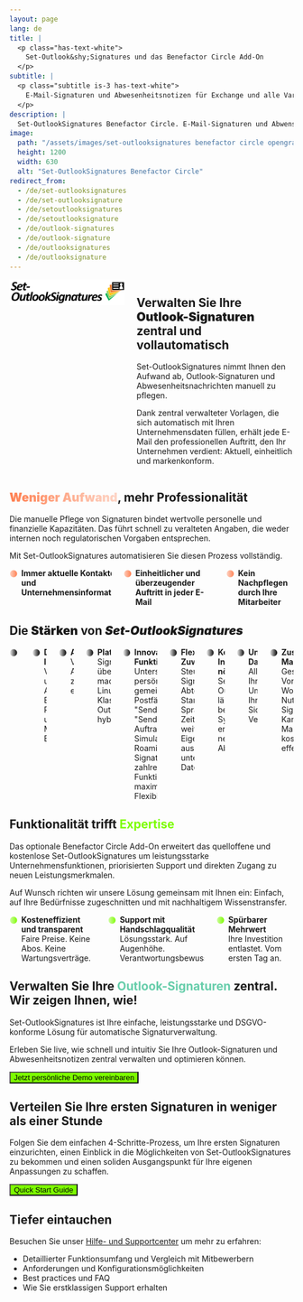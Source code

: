 ```yaml
---
layout: page
lang: de
title: |
  <p class="has-text-white">
    Set-Outlook&shy;Signatures und das Benefactor Circle Add-On
  </p>
subtitle: |
  <p class="subtitle is-3 has-text-white">
    E-Mail-Signaturen und Abwesenheitsnotizen für Exchange und alle Varianten von Outlook.<br>Voller Funktionsumfang, kosteneffizient, unübertroffener Datenschutz.
  </p>
description: |
  Set-OutlookSignatures Benefactor Circle. E-Mail-Signaturen und Abwensenheitsnotizen für Exchange und alle Varianten von Outlook.<br>Voller Funktionsumfang, kosteneffizient, unübertroffener Datenschutz.
image:
  path: "/assets/images/set-outlooksignatures benefactor circle opengraph1200x630.png"
  height: 1200
  width: 630
  alt: "Set-OutlookSignatures Benefactor Circle"
redirect_from:
  - /de/set-outlooksignatures
  - /de/set-outlooksignature
  - /de/setoutlooksignatures
  - /de/setoutlooksignature
  - /de/outlook-signatures
  - /de/outlook-signature
  - /de/outlooksignatures
  - /de/outlooksignature
---
```



<div class="columns">
  <div class="column is-one-quarter">
    <img src="/assets/images/set-outlooksignatures logo.png" alt="Set-OutlookSignatures">
  </div>
  <div class="column">
    <h2>
      <span style="font-weight: bold;">Verwalten Sie Ihre </span>
      <span style="font-weight: 900;">Outlook-Signaturen</span>
      <span style="font-weight: bold;"> zentral und vollautomatisch</span>
    </h2>
    <p>Set-OutlookSignatures nimmt Ihnen den Aufwand ab, Outlook-Signaturen und Abwesenheitsnachrichten manuell zu pflegen.</p>
    <p>Dank zentral verwalteter Vorlagen, die sich automatisch mit Ihren Unternehmensdaten füllen, erhält jede E-Mail den professionellen Auftritt, den Ihr Unternehmen verdient: Aktuell, einheitlich und markenkonform.</p>
  </div>
</div>


<h2><span style="font-weight: 900; background-image: linear-gradient(to right, #FF7F50 0%, #FF7F5050 100%); background-clip: text; color: transparent;">Weniger Aufwand</span>, mehr Professionalität</h2>
<p>Die manuelle Pflege von Signaturen bindet wertvolle personelle und finanzielle Kapazitäten. Das führt schnell zu veralteten Angaben, die weder internen noch regulatorischen Vorgaben entsprechen.</p>

<p>Mit Set-OutlookSignatures automatisieren Sie diesen Prozess vollständig.</p>

<div class="columns is-multiline">
  <div class="column is-one-third-desktop is-half-tablet is-full-mobile">
    <div class="cell" style="display: flex; align-items: flex-start; gap: 0.5em;">
      <span style="font-weight: 900; background-image: linear-gradient(to left, #ff7f50 0%, #FF7F5050 100%); background-clip: text; color: transparent;">⚫</span>
      <div>
        <b>Immer aktuelle Kontaktdaten und Unternehmensinformationen</b>
      </div>
    </div>
  </div>

  <div class="column is-one-third-desktop is-half-tablet is-full-mobile">
    <div class="cell" style="display: flex; align-items: flex-start; gap: 0.5em;">
      <span style="font-weight: 900; background-image: linear-gradient(to left, #FF7F50 0%, #FF7F5050 100%); background-clip: text; color: transparent;">⚫</span>
      <div>
        <b>Einheitlicher und überzeugender Auftritt in jeder E-Mail</b>
      </div>
    </div>
  </div>

  <div class="column is-one-third-desktop is-half-tablet is-full-mobile">
    <div class="cell" style="display: flex; align-items: flex-start; gap: 0.5em;">
      <span style="font-weight: 900; background-image: linear-gradient(to left, #FF7F50 0%, #FF7F5050 100%); background-clip: text; color: transparent;">⚫</span>
      <div>
        <b>Kein Nachpflegen durch Ihre Mitarbeiter</b>
      </div>
    </div>
  </div>
</div>


<h2>
  <span style="font-weight: bold;">Die </span>
  <span style="font-weight: 900;">Stärken</span>
  <span style="font-weight: bold;"> von </span>
  <span style="font-weight: 900; font-style: italic;">Set-OutlookSignatures</span>
</h2>
<div class="columns is-multiline">
  <div class="column is-one-third-desktop is-half-tablet is-full-mobile">
    <div class="cell" style="display: flex; align-items: flex-start; gap: 0.5em;">
      <span style="font-weight: 900; background-image: linear-gradient(to left, black, white); background-clip: text; color: transparent;">⚫</span>
      <div>
        <b>Einfach für alle</b><br>
        Intuitiv für IT und Marketing, unsichtbar für Ihre Mitarbeiter.
      </div>
    </div>
  </div>

  <div class="column is-one-third-desktop is-half-tablet is-full-mobile">
    <div class="cell" style="display: flex; align-items: flex-start; gap: 0.5em;">
      <span style="font-weight: 900; background-image: linear-gradient(to left, black, white); background-clip: text; color: transparent;">⚫</span>
      <div>
        <b>Dynamische Inhalte</b><br>
        Vordefinierte und eigene Attribute auf Benutzer-, Postfach- und Manager-Ebene.
      </div>
    </div>
  </div>

  <div class="column is-one-third-desktop is-half-tablet is-full-mobile">
    <div class="cell" style="display: flex; align-items: flex-start; gap: 0.5em;">
      <span style="font-weight: 900; background-image: linear-gradient(to left, black, white); background-clip: text; color: transparent;">⚫</span>
      <div>
        <b>Abwesenheitsnotizen</b><br>
        Verwalten Sie Abwesenheitsmeldungen zentral, für interne und externe Empfänger.
      </div>
    </div>
  </div>

  <div class="column is-one-third-desktop is-half-tablet is-full-mobile">
    <div class="cell" style="display: flex; align-items: flex-start; gap: 0.5em;">
      <span style="font-weight: 900; background-image: linear-gradient(to left, black, white); background-clip: text; color: transparent;">⚫</span>
      <div>
        <b>Plattformübergreifend</b><br>
        Signaturen immer und überall: Windows, macOS, Android, iOS, Linux, Web. Klassisches und neues Outlook. On-prem, hybrid und cloud-only.
      </div>
    </div>
  </div>

  <div class="column is-one-third-desktop is-half-tablet is-full-mobile">
    <div class="cell" style="display: flex; align-items: flex-start; gap: 0.5em;">
      <span style="font-weight: 900; background-image: linear-gradient(to left, black, white); background-clip: text; color: transparent;">⚫</span>
      <div>
        <b>Innovative Funktionen</b><br>
        Unterstützt persönliche und gemeinsame Postfächer, "Senden Als", "Senden im Auftrag von", Simulationsmodus, Roaming Signatures, sowie zahlreiche weitere Funktionen für maximale Flexibilität.
      </div>
    </div>
  </div>

  <div class="column is-one-third-desktop is-half-tablet is-full-mobile">
    <div class="cell" style="display: flex; align-items: flex-start; gap: 0.5em;">
      <span style="font-weight: 900; background-image: linear-gradient(to left, black, white); background-clip: text; color: transparent;">⚫</span>
      <div>
        <b>Flexible Zuweisung</b><br>
        Steuern Sie Signaturen nach Abteilung, Standort, Sprache, Rolle, Zeit und vielen weiteren Eigenschaften aus unterschiedlichen Datenquellen.
      </div>
    </div>
  </div>

  <div class="column is-one-third-desktop is-half-tablet is-full-mobile">
    <div class="cell" style="display: flex; align-items: flex-start; gap: 0.5em;">
      <span style="font-weight: 900; background-image: linear-gradient(to left, black, white); background-clip: text; color: transparent;">⚫</span>
      <div>
        <b>Keine neue Infrastruktur nötig</b><br>
        Set-OutlookSignatures läuft auf Ihren bestehenden Systemen und erzeugt keine neuen Abhängigkeiten.
      </div>
    </div>
  </div>

  <div class="column is-one-third-desktop is-half-tablet is-full-mobile">
    <div class="cell" style="display: flex; align-items: flex-start; gap: 0.5em;">
      <span style="font-weight: 900; background-image: linear-gradient(to left, black, white); background-clip: text; color: transparent;">⚫</span>
      <div>
        <b>Unübertroffener Datenschutz</b><br>
        Alle Daten bleiben in Ihrer vertrauten Umgebung, innerhalb Ihrer bestehenden Sicherheits- und Verwaltungsstrukturen.
      </div>
    </div>
  </div>

  <div class="column is-one-third-desktop is-half-tablet is-full-mobile">
    <div class="cell" style="display: flex; align-items: flex-start; gap: 0.5em;">
      <span style="font-weight: 900; background-image: linear-gradient(to left, black, white); background-clip: text; color: transparent;">⚫</span>
      <div>
        <b>Zusätzlicher Marketingkanal</b><br>
        Gestalten Sie Vorlagen frei in Word oder HTML. Nutzen Sie Signaturen für Kampagnen und Markenbotschaften, kostenlos und effektiv.
      </div>
    </div>
  </div>

</div>


<h2>Funktionalität trifft <span style="color: lawngreen;">Expertise</span></h2>
<p>Das optionale Benefactor Circle Add-On erweitert das quelloffene und kostenlose Set-OutlookSignatures um leistungsstarke Unternehmensfunktionen, priorisierten Support und direkten Zugang zu neuen Leistungsmerkmalen.<p>

<p>Auf Wunsch richten wir unsere Lösung gemeinsam mit Ihnen ein: Einfach, auf Ihre Bedürfnisse zugeschnitten und mit nachhaltigem Wissenstransfer.<p>

<div class="columns is-multiline">
  <div class="column is-one-third-desktop is-half-tablet is-full-mobile">
    <div class="cell" style="display: flex; align-items: flex-start; gap: 0.5em;">
      <span style="font-weight: 900; background-image: linear-gradient(to left, #7CFC00 0%, #7CFC0050 100%); background-clip: text; color: transparent;">⚫</span>
      <div>
        <b>Kosteneffizient und transparent</b><br>
        Faire Preise. Keine Abos. Keine Wartungsverträge.
      </div>
    </div>
  </div>

  <div class="column is-one-third-desktop is-half-tablet is-full-mobile">
    <div class="cell" style="display: flex; align-items: flex-start; gap: 0.5em;">
      <span style="font-weight: 900; background-image: linear-gradient(to left, #7CFC00 0%, #7CFC0050 100%); background-clip: text; color: transparent;">⚫</span>
      <div>
        <b>Support mit Handschlagqualität</b><br>
        Lösungsstark. Auf Augenhöhe. Verantwortungsbewusst.
      </div>
    </div>
  </div>

  <div class="column is-one-third-desktop is-half-tablet is-full-mobile">
    <div class="cell" style="display: flex; align-items: flex-start; gap: 0.5em;">
      <span style="font-weight: 900; background-image: linear-gradient(to left, #7CFC00 0%, #7CFC0050 100%); background-clip: text; color: transparent;">⚫</span>
      <div>
        <b>Spürbarer Mehrwert</b><br>
        Ihre Investition entlastet. Vom ersten Tag an.
      </div>
    </div>
  </div>

</div>


<h2>Verwalten Sie Ihre <span style="color: MediumAquamarine;">Outlook-Signaturen</span> zentral. Wir zeigen Ihnen, wie!</h2>
<p>Set-OutlookSignatures ist Ihre einfache, leistungsstarke und DSGVO-konforme Lösung für automatische Signaturverwaltung.<p>

<p>Erleben Sie live, wie schnell und intuitiv Sie Ihre Outlook-Signaturen und Abwesenheitsnotizen zentral verwalten und optimieren können.<p>

<a href="https://outlook.cloud.microsoft/book/demo.set-outlooksignatures@explicitconsulting.at/" target="_blank"><button class="button mtrcs-external-link is-link is-normal is-hover has-text-black has-text-weight-bold" style="background-color: lawngreen">Jetzt persönliche Demo vereinbaren</button></a>


<h2>Verteilen Sie Ihre ersten Signaturen in weniger als einer Stunde</h2>
<p>Folgen Sie dem einfachen 4-Schritte-Prozess, um Ihre ersten Signaturen einzurichten, einen Einblick in die Möglichkeiten von Set-OutlookSignatures zu bekommen und einen soliden Ausgangspunkt für Ihre eigenen Anpassungen zu schaffen.<p>

<a href="/quickstart"><button class="button mtrcs-external-link is-link is-normal is-hover has-text-black has-text-weight-bold" style="background-color: lawngreen">Quick Start Guide</button></a>


<h2>Tiefer eintauchen</h2>
<p>Besuchen Sie unser <a href="/help">Hilfe- und Supportcenter</a> um mehr zu erfahren:<p>
<ul>
  <li>Detaillierter Funktionsumfang und Vergleich mit Mitbewerbern</li>
  <li>Anforderungen und Konfigurationsmöglichkeiten</li>
  <li>Best practices und FAQ</li>
  <li>Wie Sie erstklassigen Support erhalten</li>
</ul>


<script>
  document.addEventListener('DOMContentLoaded', function () {
    const lang = navigator.language || navigator.userLanguage || 'en';
    const path = window.location.pathname;
    const search = window.location.search;
    const hash = window.location.hash;

    const isGerman = lang.toLowerCase().startsWith('de');
    const isAlreadyInDe = path.startsWith('/de');

    if (isGerman && !isAlreadyInDe) {
      const targetUrl = '/de' + path + search;

      fetch(targetUrl, { method: 'HEAD' })
        .then(response => {
          if (response.ok) {
            window.location.href = targetUrl + hash;
          } else {
            window.location.href = '' + path + search + hash;
          }
        })
        .catch(() => {
          window.location.href = '' + path + search + hash;
        });
    } else if (!isGerman && isAlreadyInDe) {
      // Optional: redirect non-German users away from /de
      const newPath = path.replace(/^\/de/, '') || '/';
      window.location.href = newPath + search + hash;
    }
  });
</script>
